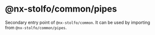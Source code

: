 # @nx-stolfo/common/pipes

Secondary entry point of `@nx-stolfo/common`. It can be used by importing from `@nx-stolfo/common/pipes`.
